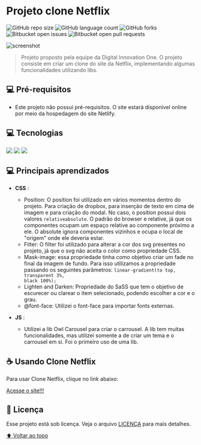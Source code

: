 # Projeto clone Netflix

<!---Esses são exemplos. Veja https://shields.io para outras pessoas ou para personalizar este conjunto de escudos. Você pode querer incluir dependências, status do projeto e informações de licença aqui--->

![GitHub repo size](https://img.shields.io/github/repo-size/iuricode/README-template?style=for-the-badge)
![GitHub language count](https://img.shields.io/github/languages/count/iuricode/README-template?style=for-the-badge)
![GitHub forks](https://img.shields.io/github/forks/iuricode/README-template?style=for-the-badge)
![Bitbucket open issues](https://img.shields.io/bitbucket/issues/iuricode/README-template?style=for-the-badge)
![Bitbucket open pull requests](https://img.shields.io/bitbucket/pr-raw/iuricode/README-template?style=for-the-badge)

<img src="./images/screenshot-fullsize" alt="screenshot">

> Projeto proposto pela equipe da Digital Innovation One. O projeto consiste em criar um clone do site da Netflix, implementando algumas funcionalidades utilizando libs.

## 💻 Pré-requisitos

- Este projeto não possui pré-requisitos. O site estará disponível online por meio da hospedagem do site Netlify.

## 💻 Tecnologias

<img src="https://img.shields.io/badge/JavaScript-F7DF1E?style=for-the-badge&logo=javascript&logoColor=black" />

<img src="https://img.shields.io/badge/HTML5-E34F26?style=for-the-badge&logo=html5&logoColor=white" />

<img src="https://img.shields.io/badge/Sass-CC6699?style=for-the-badge&logo=sass&logoColor=white">

## 💻 Principais aprendizados

- **CSS** :

  - Position:
    O position foi utilizado em vários momentos dentro do projeto. Para criação de dropbox, para inserção de texto em cima de imagem e para criação do modal.
    No caso, o position possui dois valores <code>relative</code><code>absolute</code>.
    O padrão do browser e relative, já que os componentes ocupam um espaço relative ao componente próximo a ele. O absolute ignora componentes vizinhos e ocupa o local de "origem" onde ele deveria estar.
  - Filter:
    O filter foi utilizado para alterar a cor dos svg presentes no projeto, já que o svg não aceita o color como propriedade CSS.
  - Mask-image: essa propriedade tinha como objetivo criar um fade no final da imagem de fundo. Para isso utilizamos a propriedade passando os seguintes parâmetros: <code>linear-gradient(to top, transparent 3%, black 100%);</code>
  - Lighten and Darken:
    Propriedade do SaSS que tem o objetivo de escurecer ou clarear o item selecionado, podendo escolher a cor e o grau.
  - @font-face:
    Utilizei o font-face para importar fonts externas.

- **JS** :
  - Utilizei a lib Owl Carousel para criar o carrousel. A lib tem muitas funcionalidades, mas utilizei somente a de criar um tema e o carrousel em si. Foi o primeiro uso de uma lib.

## ☕ Usando Clone Netflix

Para usar Clone Netflix, clique no link abaixo:

<a href="https://cauegraciolip.github.io/dio-projeto-clone-netflix/">Acesse o site!!!</a>

## 📝 Licença

Esse projeto está sob licença. Veja o arquivo [LICENÇA](LICENSE.md) para mais detalhes.

[⬆ Voltar ao topo](#dio-projeto-clone-netflix)<br>
